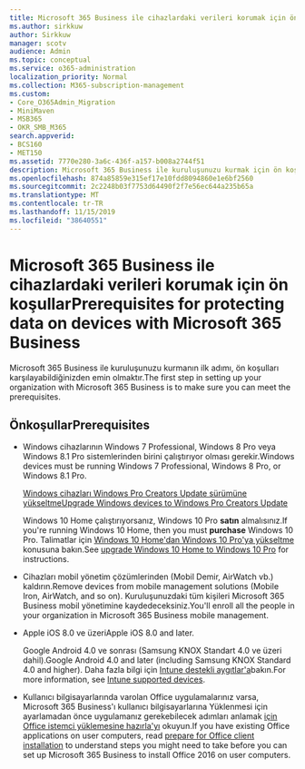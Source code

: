 ```yaml
---
title: Microsoft 365 Business ile cihazlardaki verileri korumak için ön koşullar
ms.author: sirkkuw
author: Sirkkuw
manager: scotv
audience: Admin
ms.topic: conceptual
ms.service: o365-administration
localization_priority: Normal
ms.collection: M365-subscription-management
ms.custom:
- Core_O365Admin_Migration
- MiniMaven
- MSB365
- OKR_SMB_M365
search.appverid:
- BCS160
- MET150
ms.assetid: 7770e280-3a6c-436f-a157-b008a2744f51
description: Microsoft 365 Business ile kuruluşunuzu kurmak için ön koşulları bilin.
ms.openlocfilehash: 874a85859e315ef17e10fdd8094860e1e6bf2560
ms.sourcegitcommit: 2c2248b03f7753d64490f2f7e56ec644a235b65a
ms.translationtype: MT
ms.contentlocale: tr-TR
ms.lasthandoff: 11/15/2019
ms.locfileid: "38640551"
---
```

# <a name="prerequisites-for-protecting-data-on-devices-with-microsoft-365-business"></a><span data-ttu-id="ea6ac-103">Microsoft 365 Business ile cihazlardaki verileri korumak için ön koşullar</span><span class="sxs-lookup"><span data-stu-id="ea6ac-103">Prerequisites for protecting data on devices with Microsoft 365 Business</span></span>

<span data-ttu-id="ea6ac-104">Microsoft 365 Business ile kuruluşunuzu kurmanın ilk adımı, ön koşulları karşılayabildiğinizden emin olmaktır.</span><span class="sxs-lookup"><span data-stu-id="ea6ac-104">The first step in setting up your organization with Microsoft 365 Business is to make sure you can meet the prerequisites.</span></span>
  
## <a name="prerequisites"></a><span data-ttu-id="ea6ac-105">Önkoşullar</span><span class="sxs-lookup"><span data-stu-id="ea6ac-105">Prerequisites</span></span>

- <span data-ttu-id="ea6ac-106">Windows cihazlarının Windows 7 Professional, Windows 8 Pro veya Windows 8.1 Pro sistemlerinden birini çalıştırıyor olması gerekir.</span><span class="sxs-lookup"><span data-stu-id="ea6ac-106">Windows devices must be running Windows 7 Professional, Windows 8 Pro, or Windows 8.1 Pro.</span></span>
    
    [<span data-ttu-id="ea6ac-107">Windows cihazları Windows Pro Creators Update sürümüne yükseltme</span><span class="sxs-lookup"><span data-stu-id="ea6ac-107">Upgrade Windows devices to Windows Pro Creators Update</span></span>](upgrade-to-windows-pro-creators-update.md)
    
    <span data-ttu-id="ea6ac-108">Windows 10 Home çalıştırıyorsanız, Windows 10 Pro **satın** almalısınız.</span><span class="sxs-lookup"><span data-stu-id="ea6ac-108">If you're running Windows 10 Home, then you must **purchase** Windows  10 Pro.</span></span> <span data-ttu-id="ea6ac-109">Talimatlar için [Windows 10 Home'dan Windows 10 Pro'ya yükseltme](https://support.office.com/article/0aee10c1-4d34-43ee-a325-579c6c2df90e?ui=en-US&rs=en-US&ad=US) konusuna bakın.</span><span class="sxs-lookup"><span data-stu-id="ea6ac-109">See [upgrade Windows 10 Home to Windows 10 Pro](https://support.office.com/article/0aee10c1-4d34-43ee-a325-579c6c2df90e?ui=en-US&rs=en-US&ad=US) for instructions.</span></span> 
    
- <span data-ttu-id="ea6ac-110">Cihazları mobil yönetim çözümlerinden (Mobil Demir, AirWatch vb.) kaldırın.</span><span class="sxs-lookup"><span data-stu-id="ea6ac-110">Remove devices from mobile management solutions (Mobile Iron, AirWatch, and so on).</span></span> <span data-ttu-id="ea6ac-111">Kuruluşunuzdaki tüm kişileri Microsoft 365 Business mobil yönetimine kaydedeceksiniz.</span><span class="sxs-lookup"><span data-stu-id="ea6ac-111">You'll enroll all the people in your organization in Microsoft 365 Business mobile management.</span></span>
    
- <span data-ttu-id="ea6ac-112">Apple iOS 8.0 ve üzeri</span><span class="sxs-lookup"><span data-stu-id="ea6ac-112">Apple iOS 8.0 and later.</span></span>
    
    <span data-ttu-id="ea6ac-113">Google Android 4.0 ve sonrası (Samsung KNOX Standart 4.0 ve üzeri dahil).</span><span class="sxs-lookup"><span data-stu-id="ea6ac-113">Google Android 4.0 and later (including Samsung KNOX Standard 4.0 and higher).</span></span> <span data-ttu-id="ea6ac-114">Daha fazla bilgi için [Intune destekli aygıtlar'a](https://go.microsoft.com/fwlink/p/?linkid=852307)bakın.</span><span class="sxs-lookup"><span data-stu-id="ea6ac-114">For more information, see [Intune supported devices](https://go.microsoft.com/fwlink/p/?linkid=852307).</span></span>
    
- <span data-ttu-id="ea6ac-115">Kullanıcı bilgisayarlarında varolan Office uygulamalarınız varsa, Microsoft 365 Business'ı kullanıcı bilgisayarlarına Yüklenmesi için ayarlamadan önce uygulamanız gerekebilecek adımları anlamak [için Office istemci yüklemesine hazırla'yı](prepare-for-office-client-deployment.md) okuyun.</span><span class="sxs-lookup"><span data-stu-id="ea6ac-115">If you have existing Office applications on user computers, read [prepare for Office client installation](prepare-for-office-client-deployment.md) to understand steps you might need to take before you can set up Microsoft 365 Business to install Office 2016 on user computers.</span></span> 
